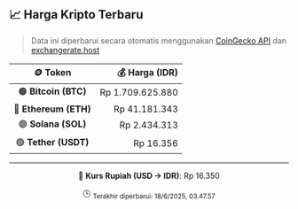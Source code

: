 

<!-- HARGA_KRIPTO -->
## 📈 Harga Kripto Terbaru

> Data ini diperbarui secara otomatis menggunakan [CoinGecko API](https://www.coingecko.com/) dan [exchangerate.host](https://exchangerate.host/)

<div align="center">

| 🪙 Token | 💰 Harga (IDR) |
|:------:|---------------:|
| 🟠 **Bitcoin (BTC)**   | Rp 1.709.625.880 |
| 🔵 **Ethereum (ETH)**  | Rp 41.181.343 |
| 🟣 **Solana (SOL)**    | Rp 2.434.313 |
| 🟢 **Tether (USDT)**   | Rp 16.356 |

---

💱 **Kurs Rupiah (USD → IDR)**: Rp 16.350

🕒 <sub>Terakhir diperbarui: 18/6/2025, 03.47.57</sub>

</div>
<!-- /HARGA_KRIPTO -->